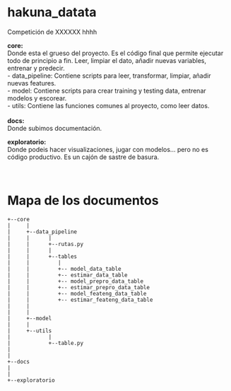 # hakuna_datata
Competición de XXXXXX
hhhh

**core:**<br/>
Donde esta el grueso del proyecto. Es el código final que permite ejecutar todo de principio a fin. Leer, limpiar el dato, añadir nuevas variables, entrenar y predecir.<br/>
	- data_pipeline: Contiene scripts para leer, transformar, limpiar, añadir nuevas features.<br/>
	- model: Contiene scripts para crear training y testing data, entrenar modelos y escorear.<br/>
	- utils: Contiene las funciones comunes al proyecto, como leer datos.<br/>
<br/>
**docs:**<br/>
Donde subimos documentación.<br/>

**exploratorio:**<br/>
Donde podeis hacer visualizaciones, jugar con modelos... pero no es código productivo. Es un cajón de sastre de basura.<br/>
<br/>
<br/>
# Mapa de los documentos

	+--core
	|     |
	|     +--data_pipeline
	|     |	     |
	|     |	     +--rutas.py
	|     |	     |	
	|     |	     +--tables	
	|     |		    |
	|     |		    +--	model_data_table
	|     |		    +--	estimar_data_table
	|     |		    +--	model_prepro_data_table
	|     |		    +--	estimar_prepro_data_table
	|     |		    +--	model_feateng_data_table
	|     |		    +--	estimar_feateng_data_table	
	|     |	
	|     |
	|     +--model
	|     |
	|     +--utils
	|     	     |
	|     	     +--table.py	
	|
	|
	+--docs
	|
	|
	+--exploratorio
